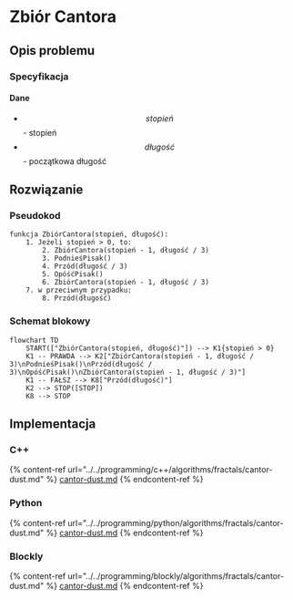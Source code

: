 # Zbiór Cantora

## Opis problemu

### Specyfikacja

#### Dane

* $$stopień$$ - stopień
* $$długość$$ - początkowa długość

## Rozwiązanie

### Pseudokod

```
funkcja ZbiórCantora(stopień, długość):
    1. Jeżeli stopień > 0, to:
        2. ZbiórCantora(stopień - 1, długość / 3)
        3. PodnieśPisak()
        4. Przód(długość / 3)
        5. OpóśćPisak()
        6. ZbiórCantora(stopień - 1, długość / 3)
    7. w przeciwnym przypadku:
        8. Przód(długość)
```

### Schemat blokowy

```mermaid
flowchart TD
	START(["ZbiórCantora(stopień, długość)"]) --> K1{stopień > 0}
    K1 -- PRAWDA --> K2["ZbiórCantora(stopień - 1, długość / 3)\nPodnieśPisak()\nPrzód(długość / 3)\nOpóśćPisak()\nZbiórCantora(stopień - 1, długość / 3)"]
    K1 -- FAŁSZ --> K8["Przód(długość)"]
    K2 --> STOP([STOP])
    K8 --> STOP
```
## Implementacja

### C++

{% content-ref url="../../programming/c++/algorithms/fractals/cantor-dust.md" %}
[cantor-dust.md](../../programming/c++/algorithms/fractals/cantor-dust.md)
{% endcontent-ref %}

### Python

{% content-ref url="../../programming/python/algorithms/fractals/cantor-dust.md" %}
[cantor-dust.md](../../programming/python/algorithms/fractals/cantor-dust.md)
{% endcontent-ref %}

### Blockly

{% content-ref url="../../programming/blockly/algorithms/fractals/cantor-dust.md" %}
[cantor-dust.md](../../programming/blockly/algorithms/fractals/cantor-dust.md)
{% endcontent-ref %}

